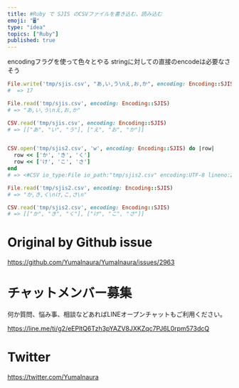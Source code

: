 ```yaml
---
title: #Ruby で SJIS のCSVファイルを書き込む、読み込む
emoji: "🖥"
type: "idea"
topics: ["Ruby"]
published: true
---
```


encodingフラグを使って色々とやる
stringに対しての直接のencodeは必要なさそう

```rb
File.write('tmp/sjis.csv', "あ,い,う\nえ,お,か", encoding: Encoding::SJIS)
#  => 17

File.read('tmp/sjis.csv', encoding: Encoding::SJIS)
# => "あ,い,う\nえ,お,か"

CSV.read('tmp/sjis.csv', encoding: Encoding::SJIS)
# => [["あ", "い", "う"], ["え", "お", "か"]]


CSV.open('tmp/sjis2.csv', 'w', encoding: Encoding::SJIS) do |row|
  row << ['か', 'き', 'く']
  row << ['け', 'こ', 'さ']
end
# => <#CSV io_type:File io_path:"tmp/sjis2.csv" encoding:UTF-8 lineno:2 col_sep:"," row_sep:"\n" quote_char:"\"">

File.read('tmp/sjis2.csv', encoding: Encoding::SJIS)
# => "か,き,く\nけ,こ,さ\n"

CSV.read('tmp/sjis2.csv', encoding: Encoding::SJIS)
# => [["か", "き", "く"], ["け", "こ", "さ"]]

```

# Original by Github issue

https://github.com/YumaInaura/YumaInaura/issues/2963








<!-- Update From Qiita API -->

# チャットメンバー募集


何か質問、悩み事、相談などあればLINEオープンチャットもご利用ください。

https://line.me/ti/g2/eEPltQ6Tzh3pYAZV8JXKZqc7PJ6L0rpm573dcQ





# Twitter


https://twitter.com/YumaInaura


<!-- Update From Qiita API -->


